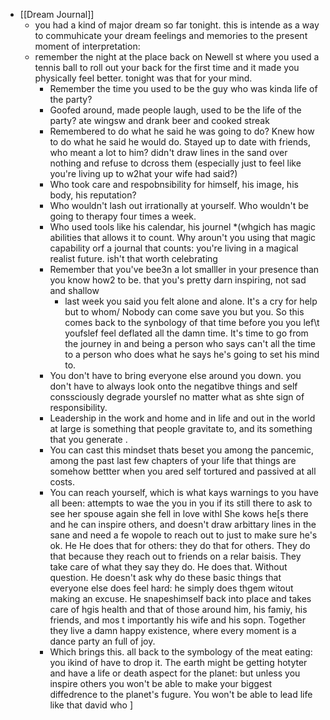 - [[Dream Journal]]
	- you had a kind of major dream so far tonight. this is intende as a way to commuhicate your dream feelings and memories to the present moment of interpretation:
	- remember the night at the place back on Newell st where you used a tennis ball to roll out your back for the first time and it made you physically feel better. tonight was that for your mind.
		- Remember the time you used to be the guy who was kinda life of the party?
		- Goofed around, made people laugh, used to be the life of the party? ate wingsw and drank beer and cooked streak
		- Remembered to do what he said he was going to do? Knew how to do what he said he would do. Stayed up to date with friends, who meant a lot to him? didn't draw lines in the sand over nothing and refuse to dcross them (especially just to feel like you're living up to w2hat your wife had said?)
		- Who took care and respobnsibility for himself, his image, his body, his reputation?
		- Who wouldn't lash out irrationally at yourself. Who wouldn't be going to therapy four times a week.
		- Who used tools like his calendar, his journel *(whgich has magic abilities that allows it to count. Why aroun't you using that magic capability orf a journal that counts: you're living in a magical realist future. ish't that worth celebrating
		- Remember that you've bee3n a lot smalller in your presence than you know how2 to be. that you's pretty darn inspiring, not sad and shallow
			- last week you said you felt alone and alone. It's a cry for help but to whom/ Nobody can come save you but you. So this comes back to the synbology of that time before you you lef\t youfslef feel deflated all the damn time. It's time to go from the journey in and being a person who says can't all the time to a person who does what he says he's going to set his mind to.
		- You don't have to bring everyone else around you down. you don't have to always look onto the negatibve things and self conssciously degrade yourslef no matter what as shte sign of responsibility.
		- Leadership in the work and home and in life and out in the world at large is something that people gravitate to, and its something that you generate .
		- You can cast this mindset thats beset you among the pancemic, among the past last few chapters of your life that things are somehow bettter when you ared self tortured and passived at all costs.
		- You can reach yourself, which is what kays warnings to you have all been: attempts to wae the you in you if its still there to ask to see her spouse again she fell in love withl She kows he[s there and he can inspire others, and doesn't draw arbittary lines in the sane and need a fe wopole to reach out to just to make sure he's ok. He He does that for others: they do that for others. They do that because they reach out to friends on a relar baisis. They take care of what they say they do. He does that. Without question. He doesn't ask why do these basic things that everyone else does feel hard: he simply does thgem witout making an excuse. He snapeshimself back into place and takes care of hgis health and that of those  around him, his famiy, his friends, and mos t importantly his wife and his sopn. Together they live a damn happy existence, where every moment is a dance party an full of joy.
		- Which brings this. all back to the symbology of the meat eating: you ikind of have to drop it. The earth might be getting hotyter and have a life or death aspect for the planet: but unless you inspire others you won't be able to make your biggest diffedrence to the planet's fugure. You won't be able to lead life like that david who ]